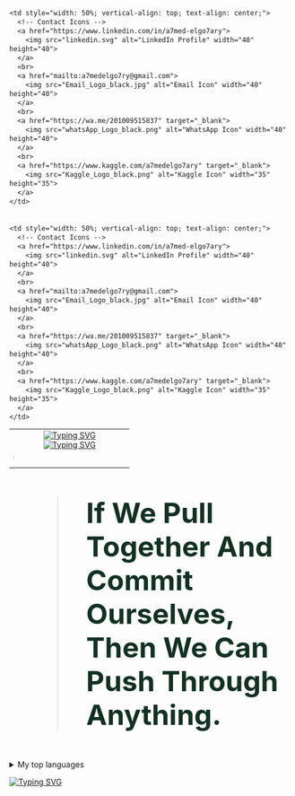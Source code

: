 <table>
  <tr>
    <td style="width: 50%; vertical-align: top; text-align: center;">
      <!-- Typing SVG Images -->
      <a href="https://www.linkedin.com/in/a7med-elgo7ary">
        <img src="https://readme-typing-svg.demolab.com?font=Fira+Code&weight=700&size=25&pause=1000&color=130976&width=800&height=50&lines=Hallo+Genie.%F0%9F%91%A8%E2%80%8D%F0%9F%92%BB;Mein+Name+ist+Ahmed+El-Gohary.;Ich+setze+meine+fantasie+auf+den+Mars.%F0%9F%9A%80+;+Der+Fingerabdruch+ist+nich+unser+weg+.%E2%9C%A8" alt="Typing SVG">
      </a>
      <br>
      <a href="https://www.linkedin.com/in/a7med-elgo7ary">
        <img src="https://readme-typing-svg.demolab.com?font=Fira+Code&weight=500&pause=2000&color=F72EDE&multiline=true&width=700&height=110&lines=Embedded+System+Software+Engineer.;Skilled+in+AI%2C+Machine+Learning+and+Data+Science.+;Passionate+about+AI+and+Robotics.+;Dedicated+to+pushing+innovation+boundaries+in+technology." alt="Typing SVG">
      </a>
      <hr style="border: .5; height: .5px; background-color: #ff5733; width: 1%;">
    </td>

    
    <td style="width: 50%; vertical-align: top; text-align: center;">
      <!-- Contact Icons -->
      <a href="https://www.linkedin.com/in/a7med-elgo7ary">
        <img src="linkedin.svg" alt="LinkedIn Profile" width="40" height="40">
      </a>
      <br>
      <a href="mailto:a7medelgo7ry@gmail.com">
        <img src="Email_Logo_black.jpg" alt="Email Icon" width="40" height="40">
      </a>
      <br>
      <a href="https://wa.me/201009515837" target="_blank">
        <img src="whatsApp_Logo_black.png" alt="WhatsApp Icon" width="40" height="40">
      </a>
      <br>
      <a href="https://www.kaggle.com/a7medelgo7ary" target="_blank">
        <img src="Kaggle_Logo_black.png" alt="Kaggle Icon" width="35" height="35">
      </a>
    </td>

    
    <td style="width: 50%; vertical-align: top; text-align: center;">
      <!-- Contact Icons -->
      <a href="https://www.linkedin.com/in/a7med-elgo7ary">
        <img src="linkedin.svg" alt="LinkedIn Profile" width="40" height="40">
      </a>
      <br>
      <a href="mailto:a7medelgo7ry@gmail.com">
        <img src="Email_Logo_black.jpg" alt="Email Icon" width="40" height="40">
      </a>
      <br>
      <a href="https://wa.me/201009515837" target="_blank">
        <img src="whatsApp_Logo_black.png" alt="WhatsApp Icon" width="40" height="40">
      </a>
      <br>
      <a href="https://www.kaggle.com/a7medelgo7ary" target="_blank">
        <img src="Kaggle_Logo_black.png" alt="Kaggle Icon" width="35" height="35">
      </a>
    </td>
  </tr>
</table>

<blockquote style="font-size: 50px; font-weight: bold; color:#123123;">
   If We Pull Together And Commit Ourselves, Then We Can Push Through Anything.
</blockquote>

<details>
<summary>My top languages</summary>

| Rank | Languages |
|-----:|-----------|
|     1|    C      |
|     2|   C++     |
|     3|  PYTHON   |

</details>

[![Typing SVG](https://readme-typing-svg.demolab.com?font=Fira+Code&weight=600&size=24&duration=1000&pause=400&color=BFF749&center=true&vCenter=true&multiline=true&width=1000&height=40&lines=CONTINUE+%F0%9F%A4%8C)](https://www.linkedin.com/in/a7med-elgo7ary)

<!-- Adjust appearance based on GitHub theme -->

